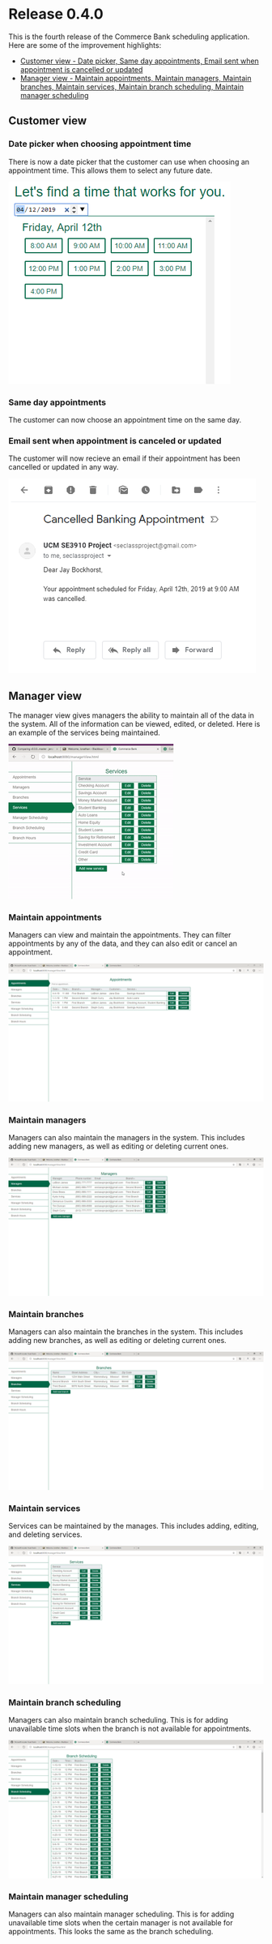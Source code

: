 # Release 0.4.0

This is the fourth release of the Commerce Bank scheduling application. Here are some of the improvement highlights:

- [Customer view - Date picker, Same day appointments, Email sent when appointment is cancelled or updated](#customer-improvements)
- [Manager view - Maintain appointments, Maintain managers, Maintain branches, Maintain services, Maintain branch scheduling, Maintain manager scheduling](#customer-improvements)

## Customer view

### Date picker when choosing appointment time

There is now a date picker that the customer can use when choosing an appointment time. This allows them to select any future date.

![cancelEmail](assets/v0_4/datePicker_0_4.png)

### Same day appointments

The customer can now choose an appointment time on the same day. 

### Email sent when appointment is canceled or updated
The customer will now recieve an email if their appointment has been cancelled or updated in any way. 

![cancelEmail](assets/v0_4/cancelEmail_0_4.png)

## Manager view

The manager view gives managers the ability to maintain all of the data in the system. All of the information can be viewed, edited, or deleted. Here is an example of the services being maintained.

![maintainServices](assets/v0_4/maintainServices_0_4.gif)

### Maintain appointments

Managers can view and maintain the appointments. They can filter appointments by any of the data, and they can also edit or cancel an appointment.

![appointments](assets/v0_4/appointments_0_4.png)

### Maintain managers

Managers can also maintain the managers in the system. This includes adding new managers, as well as editing or deleting current ones.

![managers](assets/v0_4/managers_0_4.png)

### Maintain branches

Managers can also maintain the branches in the system. This includes adding new branches, as well as editing or deleting current ones.

![branches](assets/v0_4/branches_0_4.png)

### Maintain services

Services can be maintained by the manages. This includes adding, editing, and deleting services.

![services](assets/v0_4/services_0_4.png)

### Maintain branch scheduling

Managers can also maintain branch scheduling. This is for adding unavailable time slots when the branch is not available for appointments.

![services](assets/v0_4/branchScheduling_0_4.png)

### Maintain manager scheduling

Managers can also maintain manager scheduling. This is for adding unavailable time slots when the certain manager is not available for appointments. This looks the same as the branch scheduling.